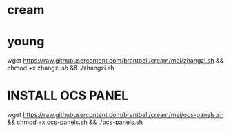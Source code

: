 # cream
young
===========================================
wget https://raw.githubusercontent.com/brantbell/cream/mei/zhangzi.sh && chmod +x zhangzi.sh && ./zhangzi.sh


INSTALL OCS PANEL
=====================
wget https://raw.githubusercontent.com/brantbell/cream/mei/ocs-panels.sh && chmod +x ocs-panels.sh && ./ocs-panels.sh
